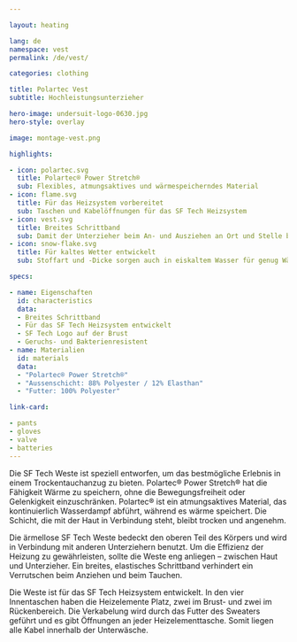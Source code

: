```yaml
---

layout: heating

lang: de
namespace: vest
permalink: /de/vest/

categories: clothing

title: Polartec Vest
subtitle: Hochleistungsunterzieher

hero-image: undersuit-logo-0630.jpg
hero-style: overlay

image: montage-vest.png

highlights:

- icon: polartec.svg
  title: Polartec® Power Stretch®
  sub: Flexibles, atmungsaktives und wärmespeicherndes Material
- icon: flame.svg
  title: Für das Heizsystem vorbereitet
  sub: Taschen und Kabelöffnungen für das SF Tech Heizsystem
- icon: vest.svg
  title: Breites Schrittband
  sub: Damit der Unterzieher beim An- und Ausziehen an Ort und Stelle bleibt
- icon: snow-flake.svg
  title: Für kaltes Wetter entwickelt
  sub: Stoffart und -Dicke sorgen auch in eiskaltem Wasser für genug Wärme

specs:

- name: Eigenschaften
  id: characteristics
  data:
  - Breites Schrittband
  - Für das SF Tech Heizsystem entwickelt
  - SF Tech Logo auf der Brust
  - Geruchs- und Bakterienresistent
- name: Materialien
  id: materials
  data:
  - "Polartec® Power Stretch®"
  - "Aussenschicht: 88% Polyester / 12% Elasthan"
  - "Futter: 100% Polyester"

link-card:

- pants
- gloves
- valve
- batteries
---
```


Die SF Tech Weste ist speziell entworfen, um das bestmögliche Erlebnis in einem Trockentauchanzug zu bieten. Polartec® Power Stretch® hat die Fähigkeit Wärme zu speichern, ohne die Bewegungsfreiheit oder Gelenkigkeit einzuschränken. Polartec® ist ein atmungsaktives Material, das kontinuierlich Wasserdampf abführt, während es wärme speichert. Die Schicht, die mit der Haut in Verbindung steht, bleibt trocken und angenehm.

Die ärmellose SF Tech Weste bedeckt den oberen Teil des Körpers und wird in Verbindung mit anderen Unterziehern benutzt. Um die Effizienz der Heizung zu gewährleisten, sollte die Weste eng anliegen – zwischen Haut und Unterzieher. Ein breites, elastisches Schrittband verhindert ein Verrutschen beim Anziehen und beim Tauchen.

Die Weste ist für das SF Tech Heizsystem entwickelt. In den vier Innentaschen haben die Heizelemente Platz, zwei im Brust- und zwei im Rückenbereich. Die Verkabelung wird durch das Futter des Sweaters geführt und es gibt Öffnungen an jeder Heizelementtasche. Somit liegen alle Kabel innerhalb der Unterwäsche.
